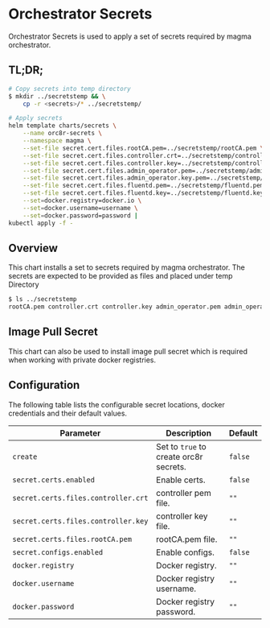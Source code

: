 # Orchestrator Secrets

Orchestrator Secrets is used to apply a set of secrets required by magma orchestrator.

## TL;DR;

```bash
# Copy secrets into temp directory
$ mkdir ../secretstemp && \
    cp -r <secrets>/* ../secretstemp/

# Apply secrets
helm template charts/secrets \
    --name orc8r-secrets \
    --namespace magma \
    --set-file secret.cert.files.rootCA.pem=../secretstemp/rootCA.pem \
    --set-file secret.cert.files.controller.crt=../secretstemp/controller.crt \
    --set-file secret.cert.files.controller.key=../secretstemp/controller.key \
    --set-file secret.cert.files.admin_operator.pem=../secretstemp/admin_operator.pem \
    --set-file secret.cert.files.admin_operator.key.pem=../secretstemp/admin_operator.key.pem \
    --set-file secret.cert.files.fluentd.pem=../secretstemp/fluentd.pem \
    --set-file secret.cert.files.fluentd.key=../secretstemp/fluentd.key \
    --set=docker.registry=docker.io \
    --set=docker.username=username \
    --set=docker.password=password |
kubectl apply -f -
```

## Overview

This chart installs a set to secrets required by magma orchestrator.
The secrets are expected to be provided as files and placed under temp Directory

```bash
$ ls ../secretstemp
rootCA.pem controller.crt controller.key admin_operator.pem admin_operator.key.pem fluentd.pem fluentd.key

```
## Image Pull Secret

This chart can also be used to install image pull secret which is required
when working with private docker registries.

## Configuration

The following table lists the configurable secret locations, 
docker credentials and their default values.

| Parameter        | Description     | Default   |
| ---              | ---             | ---       |
| `create` | Set to ``true`` to create orc8r secrets. | `false` |
| `secret.certs.enabled` | Enable certs. | `false` |
| `secret.certs.files.controller.crt` | controller pem file. | `""` |
| `secret.certs.files.controller.key` | controller key file. | `""` |
| `secret.certs.files.rootCA.pem` | rootCA.pem file. | `""` |
| `secret.configs.enabled` | Enable configs. | `false` |
| `docker.registry` | Docker registry. | `""` |
| `docker.username` | Docker registry username. | `""` |
| `docker.password` | Docker registry password. | `""` |
